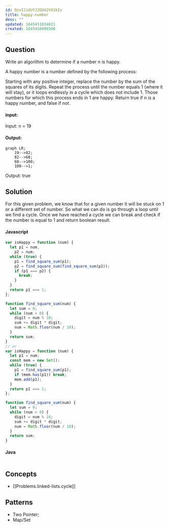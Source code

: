 ```yaml
---
id: OzvIJiUUYJ2GUd2VX1kIv
title: happy-number
desc: ""
updated: 1645451034021
created: 1645450496508
---
```


## Question

Write an algorithm to determine if a number n is happy.

A happy number is a number defined by the following process:

Starting with any positive integer, replace the number by the sum of the squares of its digits.
Repeat the process until the number equals 1 (where it will stay), or it loops endlessly in a cycle which does not include 1.
Those numbers for which this process ends in 1 are happy.
Return true if n is a happy number, and false if not.

#### input:

Input: n = 19

#### Output:

```mermaid
graph LR;
    19-->82;
    82-->68;
    68-->100;
    100-->1;

```

Output: true

## Solution

For this given problem, we know that for a given number it will be stuck on 1 or a different set of number. So what we can do is go through a loop until we find a cycle. Once we have reached a cycle we can break and check if the number is equal to 1 and return boolean result.

#### Javascript

```javascript
var isHappy = function (num) {
  let p1 = num,
    p2 = num;
  while (true) {
    p1 = find_square_sum(p1);
    p2 = find_square_sum(find_square_sum(p2));
    if (p1 === p2) {
      break;
    }
  }
  return p1 === 1;
};

function find_square_sum(num) {
  let sum = 0;
  while (num > 0) {
    digit = num % 10;
    sum += digit * digit;
    num = Math.floor(num / 10);
  }
  return sum;
}
// or
var isHappy = function (num) {
  let p1 = num;
  const mem = new Set();
  while (true) {
    p1 = find_square_sum(p1);
    if (mem.has(p1)) break;
    mem.add(p1);
  }
  return p1 === 1;
};

function find_square_sum(num) {
  let sum = 0;
  while (num > 0) {
    digit = num % 10;
    sum += digit * digit;
    num = Math.floor(num / 10);
  }
  return sum;
}
```

#### Java

```java

```

## Concepts

- [[Problems.linked-lists.cycle]]

## Patterns

- Two Pointer;
- Map/Set
